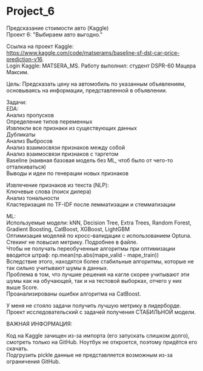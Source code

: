 # Project_6  
Предсказание стоимости авто (Kaggle)  
Проект 6: "Выбираем авто выгодно."  

Ссылка на проект Kaggle: https://www.kaggle.com/code/matserams/baseline-sf-dst-car-price-prediction-v16.  
Login Kaggle: MATSERA_MS. Работу выполнил: студент DSPR-60 Мацера Максим.  
  
Цель: Предсказать цену на автомобиль по указанным объявлениям, основываясь на информации, представленной в объявлении.  

Задачи:  
EDA:  
  Анализ пропусков  
  Определение типов переменных  
  Извлекли все признаки из существующих данных  
  Дубликаты  
  Анализ Выбросов  
  Анализ взаимосвязи признаков между собой  
  Анализ взаимосвязи признаков с таргетом  
  Baseline (наивная базовая модель без ML, чтоб было от чего-то отталкиваться)  
  Выводы и идеи по генерации новых признаков  
  
 Извлечение признаков из текста (NLP):  
  Ключевые слова (поиск дилера)  
  Анализ тональности  
  Кластеризация по TF-IDF после лемматизации и стемматизации  

ML:  
  Используемые модели: kNN, Decision Tree, Extra Trees, Random Forest, Gradient Boosting, CatBoost, XGBoost, LightGBM  
  Оптимизация моделей по кросс-валидации с использованием Optuna.  
  Стекинг не повысил метрику. Подробнее в файле.  
  Чтобы не получать переобученные алгоритмы при оптимизации вводится штраф: np.mean(np.abs(mape_valid - mape_train))  
  Вследствие этого, находятся более стабильные алгоритмы, которые не так сильно учитывают шумы в данных.   
  Проблема в том, что лучшие решения на кагле скорее учитывают эти шумы как на обучающей, так и на тестовой выборках, отчего у них выше Score.  
  Проанализированы ошибки алгоритма на CatBoost.  
  
У меня не стояло задачи получить лучшую метрику в лидерборде. Проект исследовательский с задачей получения СТАБИЛЬНОЙ модели.  

ВАЖНАЯ ИНФОРМАЦИЯ:  

Код на Kaggle зачищен из-за импорта (его запускать слишком долго), смотреть только на GitHub. Ноутбук не откроется, поэтому придётся его скачать.  
Подгрузить pickle данные не представляется возможным из-за ограничения GitHub.  
